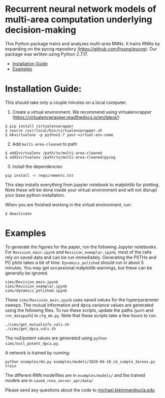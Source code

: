 # Recurrent neural network models of multi-area computation underlying decision-making

This Python package trains and analyzes multi-area RNNs. It trains RNNs by expanding on the pycog repository (https://github.com/frsong/pycog). Our package was written using Python 2.7.17.

- [Installation Guide](#installation-guide)
- [Examples](#examples)

# Installation Guide:
This should take only a couple minutes on a local computer.

1. Create a virtual environment. We recommend using virtualenvrapper (https://virtualenvwrapper.readthedocs.io/en/latest/)

```
$ pip install virtualenvwrapper
$ source /usr/local/bin/virtualenvwrapper.sh
$ mkvirtualenv -p python2.7 your-virtual-env-name
```

2. Add `multi-area-cleaned` to path

```
$ add2virtualenv /path/to/multi-area-cleaned
$ add2virtualenv /path/to/multi-area-cleaned/pycog
```

3. Install the dependencies
```
pip install -r requirements.txt
```
This step installs everything from jupyter notebook to matplotlib for plotting. Note these will be done inside your virtual environment and will not disrupt your base python installation.

When you are finished working in the virtual environment, run:
```
$ deactivate
```

# Examples
To generate the figures for the paper, run the following Jupyter notebooks. For `Revision_main.ipynb` and `Revision_exemplar.ipynb`, most of the cells rely on saved data and can be run immediately. Generating the PSTHs and PC plots takes a bit of time. `Dynamics_polished` should run in about 5 minutes. You may get occassional matplotlib warnings, but these can be generally be ignored.

```
sims/Revision_main.ipynb
sims/Revision_exemplar.ipynb
sims/dynamics_polished.ipynb
```

These `sims/Revision_main.ipynb` uses saved values for the hyperparameter sweeps. The mutual information and dpca variance values are generated using the following files. To run these scripts, update the paths (`path` and `rnn_datapath`) in `cfg_mk.py`. Note that these scripts take a few hours to run.

```
./sims/get_mutualinfo_vals.sh
./sims/get_dpca_vals.sh
```

The null/potent values are generated using `python sims/null_potent_dpca.py`.

A network is trained by running:
```
python examples/do.py examples/models/2020-04-10_cb_simple_3areas.py train
```

The different RNN modelfiles are in `examples/models/` and the trained models are in `saved_rnns_server_apr/data/`

Please send any questions about the code to michael.kleinman@ucla.edu



